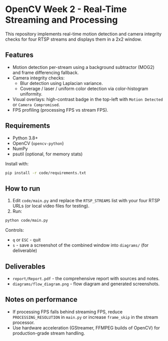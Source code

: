 # OpenCV Week 2 - Real-Time Streaming and Processing

This repository implements real-time motion detection and camera integrity checks for four RTSP streams and displays them in a 2x2 window.

## Features
- Motion detection per-stream using a background subtractor (MOG2) and frame differencing fallback.
- Camera integrity checks:
  - Blur detection using Laplacian variance.
  - Coverage / laser / uniform color detection via color-histogram uniformity.
- Visual overlays: high-contrast badge in the top-left with `Motion Detected` or `Camera Compromised`.
- FPS profiling (processing FPS vs stream FPS).

## Requirements
- Python 3.8+
- OpenCV (`opencv-python`)
- NumPy
- psutil (optional, for memory stats)

Install with:

```bash
pip install -r code/requirements.txt
````

## How to run

1. Edit `code/main.py` and replace the `RTSP_STREAMS` list with your four RTSP URLs (or local video files for testing).
2. Run:

```bash
python code/main.py
```

Controls:

* `q` or `ESC` - quit
* `s` - save a screenshot of the combined window into `diagrams/` (for deliverable)

## Deliverables

* `report/Report.pdf` - the comprehensive report with sources and notes.
* `diagrams/flow_diagram.png` - flow diagram and generated screenshots.

## Notes on performance

* If processing FPS falls behind streaming FPS, reduce `PROCESSING_RESOLUTION` in `main.py` or increase `frame_skip` in the stream processor.
* Use hardware acceleration (GStreamer, FFMPEG builds of OpenCV) for production-grade stream handling.